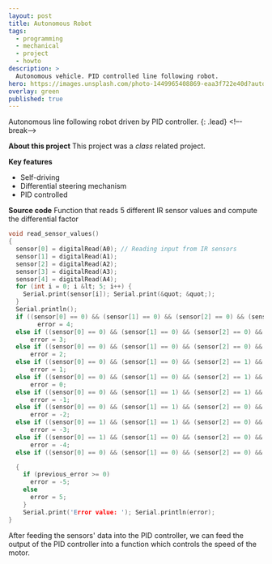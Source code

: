 ```yaml
---
layout: post
title: Autonomous Robot
tags:
  - programming
  - mechanical
  - project
  - howto
description: >
  Autonomous vehicle. PID controlled line following robot.
hero: https://images.unsplash.com/photo-1449965408869-eaa3f722e40d?auto=format&fit=crop&w=1350&q=60&ixid=dW5zcGxhc2guY29tOzs7Ozs%3D
overlay: green
published: true
---
```

Autonomous line following robot driven by PID controller.
{: .lead}
<!–-break-–>

**About this project**
This project was a *class* related project.

**Key features**
* Self-driving
* Differential steering mechanism
* PID controlled

**Source code**
Function that reads 5 different IR sensor values and compute the differential factor
```c
void read_sensor_values()
{
  sensor[0] = digitalRead(A0); // Reading input from IR sensors
  sensor[1] = digitalRead(A1);
  sensor[2] = digitalRead(A2);
  sensor[3] = digitalRead(A3);
  sensor[4] = digitalRead(A4);
  for (int i = 0; i &lt; 5; i++) {
    Serial.print(sensor[i]); Serial.print(&quot; &quot;);
  }
  Serial.println();
  if ((sensor[0] == 0) && (sensor[1] == 0) && (sensor[2] == 0) && (sensor[3] == 0) && (sensor[4] == 1))
        error = 4;
  else if ((sensor[0] == 0) && (sensor[1] == 0) && (sensor[2] == 0) && (sensor[3] == 1) && (sensor[4] == 1))
      error = 3;
  else if ((sensor[0] == 0) && (sensor[1] == 0) && (sensor[2] == 0) && (sensor[3] == 1) && (sensor[4] == 0))
      error = 2;
  else if ((sensor[0] == 0) && (sensor[1] == 0) && (sensor[2] == 1) && (sensor[3] == 1) && (sensor[4] == 0))
      error = 1;
  else if ((sensor[0] == 0) && (sensor[1] == 0) && (sensor[2] == 1) && (sensor[3] == 0) && (sensor[4] == 0))
      error = 0;
  else if ((sensor[0] == 0) && (sensor[1] == 1) && (sensor[2] == 1) && (sensor[3] == 0) && (sensor[4] == 0))
      error = -1;
  else if ((sensor[0] == 0) && (sensor[1] == 1) && (sensor[2] == 0) && (sensor[3] == 0) && (sensor[4] == 0))
      error = -2;
  else if ((sensor[0] == 1) && (sensor[1] == 1) && (sensor[2] == 0) && (sensor[3] == 0) && (sensor[4] == 0))
      error = -3;
  else if ((sensor[0] == 1) && (sensor[1] == 0) && (sensor[2] == 0) && (sensor[3] == 0) && (sensor[4] == 0))
      error = -4;
  else if ((sensor[0] == 0) && (sensor[1] == 0) && (sensor[2] == 0) && (sensor[3] == 0) && (sensor[4] == 0))

  {
    if (previous_error >= 0)
      error = -5;
    else
      error = 5;
    }
    Serial.print('Error value: '); Serial.println(error);
}
```

After feeding the sensors' data into the PID controller, we can feed the output of the PID controller into a function which controls the speed of the motor.
